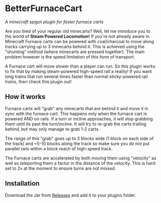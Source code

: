 # BetterFurnaceCart
*A minecraft spigot plugin for faster furnace carts*

Are you tired of your regular old minecarts? Well, let me introduce you to the world of **Steam Powered Locomotion!** If you're not already aware in Minecraft Furnace carts can be powered with coal/charcoal to move along tracks carrying up to 3 minecarts behind it. This is achieved using the "shunting" method (where minecarts are pressed together). The main problem however is the speed limitation of this form of transport.

A Furnace cart will move slower than a player can run. So this plugin works to fix that by making steam-powered high-speed rail a reality! If you want long trains that run several times faster than normal sticky-powered rail trains, then check this plugin out!


## How it works
Furnace carts will "grab" any minecarts that are behind it and move it in sync with the furnace cart. This happens only when the furnace cart is powered AND on rails. If a turn or incline approaches, it will stop grabbing them until its past the turn/incline. It will try to re-grab the carts trailing behind, but may only manage to grab 1-2 carts.

The range of this "grab" goes up to 3 blocks wide (1 block on each side of the track) and ~5-10 blocks along the track so make sure you do not put parallel rails within a block reach of high-speed track.

The Furnace carts are accelerated by both moving them using "velocity" as well as teleporting them a factor in the distance of the velocity. This is hard set to 2x at the moment to ensure turns are not missed.

## Installation
Download the Jar from [Releases](https://github.com/firez2469/BetterCoalCart/releases) and add it to your plugins folder.
